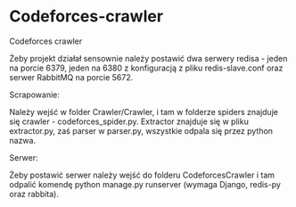 # Codeforces-crawler
Codeforces crawler

Żeby projekt działał sensownie należy postawić dwa serwery redisa - jeden na porcie 6379, jeden na 6380 z konfiguracją z pliku redis-slave.conf oraz serwer RabbitMQ na porcie 5672.

Scrapowanie:

Należy wejść w folder Crawler/Crawler, i tam w folderze spiders znajduje się crawler - codeforces_spider.py.
Extractor znajduje się w pliku extractor.py, zaś parser w parser.py, wszystkie odpala się przez python nazwa.

Serwer:

Żeby postawić serwer należy wejść do folderu CodeforcesCrawler i tam odpalić komendę python manage.py runserver (wymaga Django, redis-py oraz rabbita).
